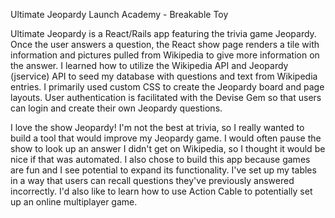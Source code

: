 Ultimate Jeopardy
Launch Academy - Breakable Toy

Ultimate Jeopardy is a React/Rails app featuring the trivia game Jeopardy. Once the user answers a question, the React show page renders a tile with information and pictures pulled from Wikipedia to give more information on the answer. I learned how to utilize the Wikipedia API and Jeopardy (jservice) API to seed my database with questions and text from Wikipedia entries. I primarily used custom CSS to create the Jeopardy board and page layouts. User authentication is facilitated with the Devise Gem so that users can login and create their own Jeopardy questions.

I love the show Jeopardy! I'm not the best at trivia, so I really wanted to build a tool that would improve my Jeopardy game. I would often pause the show to look up an answer I didn't get on Wikipedia, so I thought it would be nice if that was automated. I also chose to build this app because games are fun and I see potential to expand its functionality. I've set up my tables in a way that users can recall questions they've previously answered incorrectly. I'd also like to learn how to use Action Cable to potentially set up an online multiplayer game.
